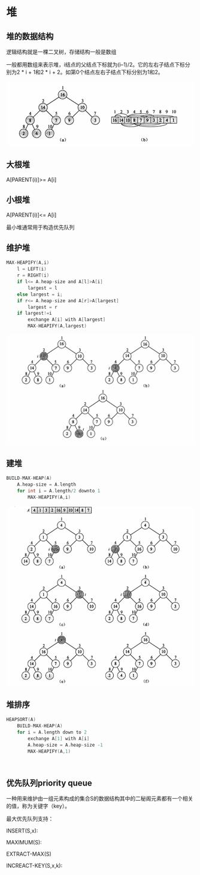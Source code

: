 # 堆

## 堆的数据结构

逻辑结构就是一棵二叉树，存储结构一般是数组

一般都用数组来表示堆，i结点的父结点下标就为(i–1)/2。它的左右子结点下标分别为2 * i + 1和2 * i + 2。如第0个结点左右子结点下标分别为1和2。

![](https://github.com/cjqbaba/work/blob/main/%E6%95%B0%E6%8D%AE%E7%BB%93%E6%9E%84/img/%E5%A0%86%E7%9A%84%E7%BB%93%E6%9E%84.png)

## 大根堆

A[PARENT(i)]>= A[i]

## 小根堆

A[PARENT(i)]<= A[i]

最小堆通常用于构造优先队列



## 维护堆

```c
MAX-HEAPIFY(A,i)
    l = LEFT(i)
    r = RIGHT(i)
    if l<= A.heap-size and A[l]>A[i]
        largest = l
    else largest = i;
	if r<= A.heap-size and A[r]>A[largest]
        largest = r
    if largest!=i
        exchange A[i] with A[largest]
        MAX-HEAPIFY(A,largest)
```

![](https://github.com/cjqbaba/work/blob/main/%E6%95%B0%E6%8D%AE%E7%BB%93%E6%9E%84/img/%E7%BB%B4%E6%8A%A4%E5%A0%86.png)

## 建堆

```c
BUILD-MAX-HEAP(A)
    A.heap-size = A.length
    for int i = A.length/2 downto 1
        MAX-HEAPIFY(A,i)
```

![](https://github.com/cjqbaba/work/blob/main/%E6%95%B0%E6%8D%AE%E7%BB%93%E6%9E%84/img/%E5%BB%BA%E5%A0%86.png)

## 堆排序

```c
HEAPSORT(A)
    BUILD-MAX-HEAP(A)
    for i = A.length down to 2
        exchange A[1] with A[i]
        A.heap-size = A.heap-size -1
        MAX-HEAPIFY(A,1)
```

![]()

## 优先队列priority queue

一种用来维护由一组元素构成的集合S的数据结构其中的二秘阁元素都有一个相关的值，称为关键字（key）。

最大优先队列支持：

INSERT(S,x):

MAXIMUM(S):

EXTRACT-MAX(S)

INCREACT-KEY(S,x,k):

